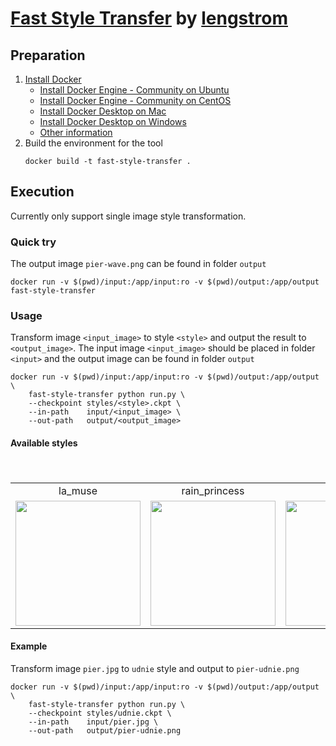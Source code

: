 # [Fast Style Transfer](https://github.com/lengstrom/fast-style-transfer) by [lengstrom](https://github.com/lengstrom)

## Preparation
1. [Install Docker](https://docs.docker.com/install/)
    - [Install Docker Engine - Community on Ubuntu](https://docs.docker.com/install/linux/docker-ce/ubuntu/)
    - [Install Docker Engine - Community on CentOS](https://docs.docker.com/install/linux/docker-ce/centos/)
    - [Install Docker Desktop on Mac](https://docs.docker.com/docker-for-mac/install/)
    - [Install Docker Desktop on Windows](https://docs.docker.com/docker-for-windows/install/)
    - [Other information](https://docs.docker.com/install/)
2. Build the environment for the tool
    ```shell
    docker build -t fast-style-transfer .
    ```

## Execution
Currently only support single image style transformation.

### Quick try
The output image `pier-wave.png` can be found in folder `output`
```shell
docker run -v $(pwd)/input:/app/input:ro -v $(pwd)/output:/app/output fast-style-transfer
```

### Usage
Transform image `<input_image>` to style `<style>` and output the result to `<output_image>`. The input image `<input_image>` should be placed in folder `<input>` and the output image can be found in folder `output`
```shell
docker run -v $(pwd)/input:/app/input:ro -v $(pwd)/output:/app/output \
    fast-style-transfer python run.py \
    --checkpoint styles/<style>.ckpt \
    --in-path    input/<input_image> \
    --out-path   output/<output_image>
```

#### Available styles
<table>
　<tr>
    <td align='center'>la_muse</td>
    <td align='center'>rain_princess</td>
    <td align='center'>scream</td>
    <td align='center'>udnie</td>
    <td align='center'>wave</td>
    <td align='center'>wreck</td>
　</tr>
　<tr>
    <td align='center'><a href='https://github.com/thhuang/fast-style-transfer/blob/master/examples/style/wave.jpg'><img src='https://github.com/thhuang/fast-style-transfer/blob/master/examples/thumbs/wave.jpg?raw=true' height='200px'></a></td>
    <td align='center'><a href='https://github.com/thhuang/fast-style-transfer/blob/master/examples/style/udnie.jpg'><img src='https://github.com/thhuang/fast-style-transfer/blob/master/examples/thumbs/udnie.jpg?raw=true' height='200px'></a></td>
    <td align='center'><a href='https://github.com/thhuang/fast-style-transfer/blob/master/examples/style/rain_princess.jpg'><img src='https://github.com/thhuang/fast-style-transfer/blob/master/examples/thumbs/rain_princess.jpg?raw=true' height='200px'></a></td>
    <td align='center'><a href='https://github.com/thhuang/fast-style-transfer/blob/master/examples/style/la_muse.jpg'><img src='https://github.com/thhuang/fast-style-transfer/blob/master/examples/thumbs/la_muse.jpg?raw=true' height='200px'></a></td>
    <td align='center'><a href='https://github.com/thhuang/fast-style-transfer/blob/master/examples/style/the_shipwreck_of_the_minotaur.jpg'><img src='https://github.com/thhuang/fast-style-transfer/blob/master/examples/thumbs/the_shipwreck_of_the_minotaur.jpg?raw=true' height='200px'></a></td>
    <td align='center'><a href='https://github.com/thhuang/fast-style-transfer/blob/master/examples/style/the_scream.jpg'><img src='https://github.com/thhuang/fast-style-transfer/blob/master/examples/thumbs/the_scream.jpg?raw=true' height='200px'></a></td>
　</tr>
</table>

#### Example
Transform image `pier.jpg` to `udnie` style and output to `pier-udnie.png`
```shell
docker run -v $(pwd)/input:/app/input:ro -v $(pwd)/output:/app/output \
    fast-style-transfer python run.py \
    --checkpoint styles/udnie.ckpt \
    --in-path    input/pier.jpg \
    --out-path   output/pier-udnie.png
```
